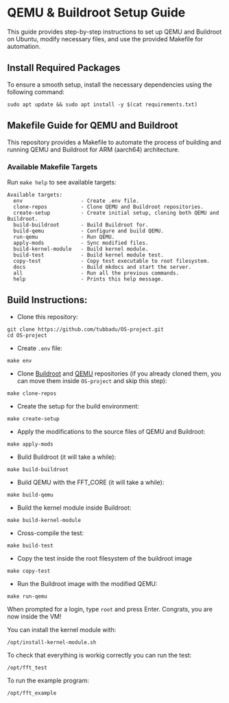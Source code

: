 # QEMU & Buildroot Setup Guide

This guide provides step-by-step instructions to set up QEMU and Buildroot on Ubuntu, modify necessary files, and use the provided Makefile for automation.

## Install Required Packages

To ensure a smooth setup, install the necessary dependencies using the following command:

```
sudo apt update && sudo apt install -y $(cat requirements.txt)  
```

## Makefile Guide for QEMU and Buildroot

This repository provides a Makefile to automate the process of building and running QEMU and Buildroot for ARM (aarch64) architecture.

### Available Makefile Targets

Run `make help` to see available targets:

```text
Available targets:
  env                   - Create .env file.
  clone-repos           - Clone QEMU and Buildroot repositories.
  create-setup          - Create initial setup, cloning both QEMU and Buildroot.
  build-buildroot       - Build Buildroot for.
  build-qemu            - Configure and build QEMU.
  run-qemu              - Run QEMU.
  apply-mods            - Sync modified files.
  build-kernel-module   - Build kernel module.
  build-test            - Build kernel module test.
  copy-test             - Copy test executable to root filesystem.
  docs                  - Build mkdocs and start the server.
  all                   - Run all the previous commands.
  help                  - Prints this help message.
```

## Build Instructions:

- Clone this repository:

```
git clone https://github.com/tubbadu/OS-project.git
cd OS-project
```

- Create `.env` file:
   
```
make env
```

- Clone [Buildroot](https://github.com/buildroot/buildroot) and [QEMU](https://github.com/qemu/qemu) repositories (if you already cloned them, you can move them inside `OS-project` and skip this step):
  
```
make clone-repos
```

- Create the setup for the build environment: 
  
```
make create-setup
```

- Apply the modifications to the source files of QEMU and Buildroot:
   
```
make apply-mods
```

- Build Buildroot (it will take a while):
   
```
make build-buildroot
```

- Build QEMU with the FFT_CORE (it will take a while):
  
```
make build-qemu
```
  
- Build the kernel module inside Buildroot:

```
make build-kernel-module
```

- Cross-compile the test:

```
make build-test
```
- Copy the test inside the root filesystem of the buildroot image

```
make copy-test
```
  
- Run the Buildroot image with the modified QEMU:
   
```
make run-qemu
```

  When prompted for a login, type `root` and press Enter. Congrats, you are now inside the VM!
    
  You can install the kernel module with:
  
```
/opt/install-kernel-module.sh
```

To check that everything is workig correctly you can run the test:
```
/opt/fft_test
```

To run the example program:
```
/opt/fft_example
```
  
